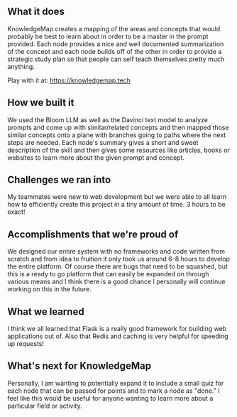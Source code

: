 ## What it does
KnowledgeMap creates a mapping of the areas and concepts that would probably be best to learn about in order to be a master in the prompt provided. Each node provides a nice and well documented summarization of the concept and each node builds off of the other in order to provide a strategic study plan so that people can self teach themselves pretty much anything.

Play with it at: https://knowledgemap.tech

## How we built it
We used the Bloom LLM as well as the Davinci text model to analyze prompts and come up with similar/related concepts and then mapped those similar concepts onto a plane with branches going to paths where the next steps are needed. Each node's summary gives a short and sweet description of the skill and then gives some resources like articles, books or websites to learn more about the given prompt and concept.

## Challenges we ran into
My teammates were new to web development but we were able to all learn how to efficiently create this project in a tiny amount of time. 3 hours to be exact!

## Accomplishments that we're proud of
We designed our entire system with no frameworks and code written from scratch and from idea to fruition it only took us around 6-8 hours to develop the entire platform. Of course there are bugs that need to be squashed, but this is a ready to go platform that can easily be expanded on through various means and I think there is a good chance I personally will continue working on this in the future.

## What we learned
I think we all learned that Flask is a really good framework for building web applications out of. Also that Redis and caching is very helpful for speeding up requests!

## What's next for KnowledgeMap
Personally, I am wanting to potentially expand it to include a small quiz for each node that can be passed for points and to mark a node as "done." I feel like this would be useful for anyone wanting to learn more about a particular field or activity.
